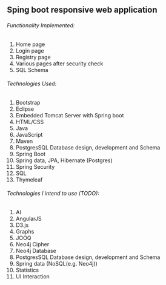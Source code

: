 ## Sping boot responsive web application

###### Functionality Implemented:
<ol>
	<li>Home page</li>
	<li>Login page</li>
	<li>Registry page</li>
	<li>Various pages after security check</li>
	<li>SQL Schema</li>
</ol>

###### Technologies Used:
 <ol>
	<li>Bootstrap</li>
	<li>Eclipse</li>
	<li>Embedded Tomcat Server with Spring boot</li>
	<li>HTML/CSS</li>
	<li>Java</li>
	<li>JavaScript</li>
	<li>Maven</li>
	<li>PostgresSQL Database design, development and Schema</li>
	<li>Spring Boot</li>
	<li>Spring data, JPA, Hibernate (Postgres)</li>
	<li>Spring Security</li>
	<li>SQL</li>
	<li>Thymeleaf</li>
</ol>

###### Technologies I intend to use (TODO): 
<ol>
	<li>AI</li>
	<li>AngularJS</li> 
	<li>D3.js</li> 
	<li>Graphs </li>
	<li>JOOQ</li>
	<li>Neo4j Cipher</li>
	<li>Neo4j Database</li>
	<li>PostgresSQL Database design, development and Schema</li>
	<li>Spring data (NoSQL(e.g. Neo4j))</li>
	<li>Statistics</li>
	<li>UI Interaction</li> 
</ol>
	
